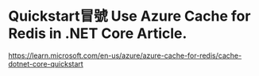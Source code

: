 # Quickstart冒號 Use Azure Cache for Redis in .NET Core Article.

<https://learn.microsoft.com/en-us/azure/azure-cache-for-redis/cache-dotnet-core-quickstart>
